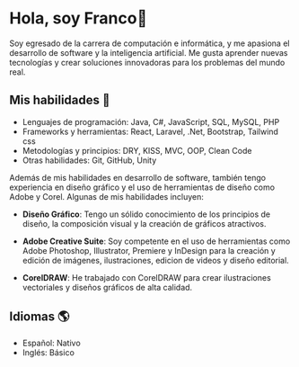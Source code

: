 # Hola, soy Franco👋

Soy egresado de la carrera de computación e informática, y me apasiona el desarrollo de software y la inteligencia artificial. Me gusta aprender nuevas tecnologías y crear soluciones innovadoras para los problemas del mundo real.

## Mis habilidades 🚀

- Lenguajes de programación: Java, C#, JavaScript, SQL, MySQL, PHP
- Frameworks y herramientas: React, Laravel, .Net, Bootstrap, Tailwind css
- Metodologías y principios: DRY, KISS, MVC, OOP, Clean Code
- Otras habilidades: Git, GitHub, Unity

Además de mis habilidades en desarrollo de software, también tengo experiencia en diseño gráfico y el uso de herramientas de diseño como Adobe y Corel. Algunas de mis habilidades incluyen:

- **Diseño Gráfico**: Tengo un sólido conocimiento de los principios de diseño, la composición visual y la creación de gráficos atractivos.

- **Adobe Creative Suite**: Soy competente en el uso de herramientas como Adobe Photoshop, Illustrator, Premiere y InDesign para la creación y edición de imágenes, ilustraciones, edicion de videos y diseño editorial.

- **CorelDRAW**: He trabajado con CorelDRAW para crear ilustraciones vectoriales y diseños gráficos de alta calidad.

## Idiomas 🌎

- Español: Nativo
- Inglés: Básico

<!--
## Mis proyectos 💻

Here are some ideas to get you started:

- 🔭 I’m currently working on ...
- 🌱 I’m currently learning ...
- 👯 I’m looking to collaborate on ...
- 🤔 I’m looking for help with ...
- 💬 Ask me about ...
- 📫 How to reach me: ...
- 😄 Pronouns: ...
- ⚡ Fun fact: ...
-->
